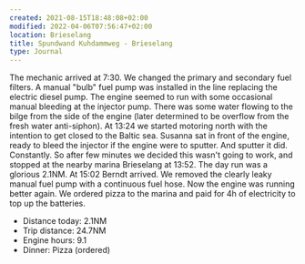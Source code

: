 ```yaml
---
created: 2021-08-15T18:48:08+02:00
modified: 2022-04-06T07:56:47+02:00
location: Brieselang
title: Spundwand Kuhdammweg - Brieselang
type: Journal
---
```

The mechanic arrived at 7:30. We changed the primary and secondary fuel filters. A manual "bulb" fuel pump was installed in the line replacing the electric diesel pump. The engine seemed to run with some occasional manual bleeding at the injector pump.
There was some water flowing to the bilge from the side of the engine (later determined to be overflow from the fresh water anti-siphon).
At 13:24 we started motoring north with the intention to get closed to the Baltic sea. Susanna sat in front of the engine, ready to bleed the injector if the engine were to sputter. And sputter it did. Constantly. So after few minutes we decided this wasn't going to work, and stopped at the nearby marina Brieselang at 13:52. The day run was a glorious 2.1NM.
At 15:02 Berndt arrived. We removed the clearly leaky manual fuel pump with a continuous fuel hose. Now the engine was running better again. We ordered pizza to the marina and paid for 4h of electricity to top up the batteries.

* Distance today: 2.1NM
* Trip distance: 24.7NM
* Engine hours: 9.1
* Dinner: Pizza (ordered)
